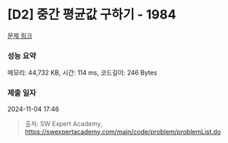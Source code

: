 # [D2] 중간 평균값 구하기 - 1984 

[문제 링크](https://swexpertacademy.com/main/code/problem/problemDetail.do?contestProbId=AV5Pw_-KAdcDFAUq) 

### 성능 요약

메모리: 44,732 KB, 시간: 114 ms, 코드길이: 246 Bytes

### 제출 일자

2024-11-04 17:46



> 출처: SW Expert Academy, https://swexpertacademy.com/main/code/problem/problemList.do